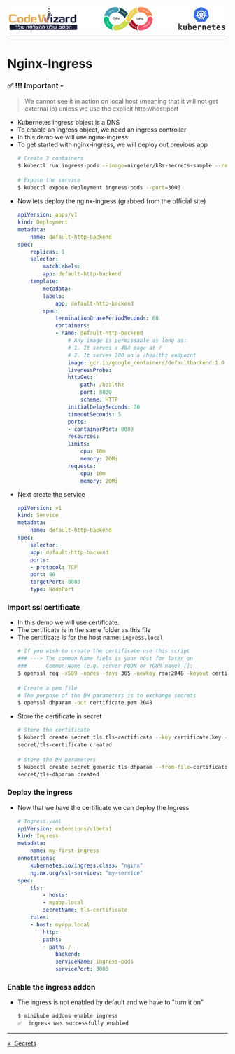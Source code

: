 ![](../resources/k8s-logos.png)

----

# Nginx-Ingress

### ✅ !!! Important - 
> We cannot see it in action on local host (meaning that it will not get external ip) unless we use the explicit 
http://host:port


- Kubernetes ingress object is a DNS
- To enable an ingress object, we need an ingress controller
- In this demo we will use nginx-ingress
- To get started with nginx-ingress, we will deploy out previous app
    ```sh
    # Create 3 containers
    $ kubectl run ingress-pods --image=nirgeier/k8s-secrets-sample --replicas=3

    # Expose the service
    $ kubectl expose deployment ingress-pods --port=3000
    ```
- Now lets deploy the nginx-ingress (grabbed from the official site) 
    ```yaml
    apiVersion: apps/v1
    kind: Deployment
    metadata:
        name: default-http-backend
    spec:
        replicas: 1
        selector:
            matchLabels:
            app: default-http-backend
        template:
            metadata:
            labels:
                app: default-http-backend
            spec:
                terminationGracePeriodSeconds: 60
                containers:
                - name: default-http-backend
                    # Any image is permissable as long as:
                    # 1. It serves a 404 page at /
                    # 2. It serves 200 on a /healthz endpoint
                    image: gcr.io/google_containers/defaultbackend:1.0
                    livenessProbe:
                    httpGet:
                        path: /healthz
                        port: 8080
                        scheme: HTTP
                    initialDelaySeconds: 30
                    timeoutSeconds: 5
                    ports:
                    - containerPort: 8080
                    resources:
                    limits:
                        cpu: 10m
                        memory: 20Mi
                    requests:
                        cpu: 10m
                        memory: 20Mi
    ```   
- Next create the service
    ```yaml
    apiVersion: v1
    kind: Service
    metadata:
        name: default-http-backend
    spec:
        selector:
        app: default-http-backend
        ports:
        - protocol: TCP
        port: 80
        targetPort: 8080
        type: NodePort
    ```          
### Import ssl certificate       
-   In this demo we will use certificate.    
-   The certificate is in the same folder as this file
-   The certificate is for the host name: `ingress.local`
    ```sh
    # If you wish to create the certificate use this script
    ### ---> The common Name fiels is your host for later on
    ###      Common Name (e.g. server FQDN or YOUR name) []:
    $ openssl req -x509 -nodes -days 365 -newkey rsa:2048 -keyout certificate.key -out certificate.crt
    
    # Create a pem file
    # The purpose of the DH parameters is to exchange secrets
    $ openssl dhparam -out certificate.pem 2048
    ```
- Store the certificate in secret    
    ```sh
    # Store the certificate
    $ kubectl create secret tls tls-certificate --key certificate.key --cert certificate.crt
    secret/tls-certificate created

    # Store the DH parameters
    $ kubectl create secret generic tls-dhparam --from-file=certificate.pem
    secret/tls-dhparam created
    ```
### Deploy the ingress
- Now that we have the certificate we can deploy the Ingress
    ```yaml
    # Ingress.yaml
    apiVersion: extensions/v1beta1
    kind: Ingress
    metadata:
        name: my-first-ingress
    annotations:
        kubernetes.io/ingress.class: "nginx"
        nginx.org/ssl-services: "my-service"
    spec:
        tls:
            - hosts:
            - myapp.local
            secretName: tls-certificate
        rules:
        - host: myapp.local
            http:
            paths:
            - path: /
                backend:
                serviceName: ingress-pods
                servicePort: 3000
    ```

### Enable the ingress addon 
- The ingress is not enabled by default and we have to "turn it on"
    ```sh
    $ minikube addons enable ingress
    ✅  ingress was successfully enabled
    ```

---
<a href="../06-Secrets" >&#171;&nbsp; Secrets</a>

